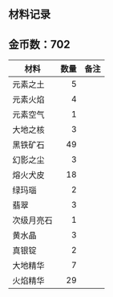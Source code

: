 ## 材料记录

## 金币数：702

| 材料        | 数量   |  备注  |
| --------   | -----:  | :----:  |
| 元素之土      | 5   |        |
| 元素火焰        |   4   |      |
| 元素空气        |    1   |    |
|大地之核 |3 ||
|黑铁矿石|49||
|幻影之尘|3||
|熔火犬皮|18||
|绿玛瑙|2||
|翡翠|3||
|次级月亮石|1||
|黄水晶|3||
|真银锭|2||
|大地精华|7||
|火焰精华|29||
